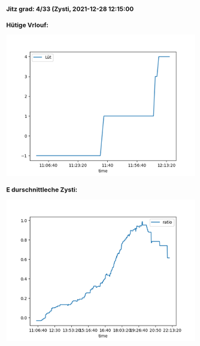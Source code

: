 ### Jitz grad: 4/33 (Zysti, 2021-12-28 12:15:00

### Hütige Vrlouf:
![Graph](Today.png)

### E durschnittleche Zysti:
![Graph](Zysti.png)